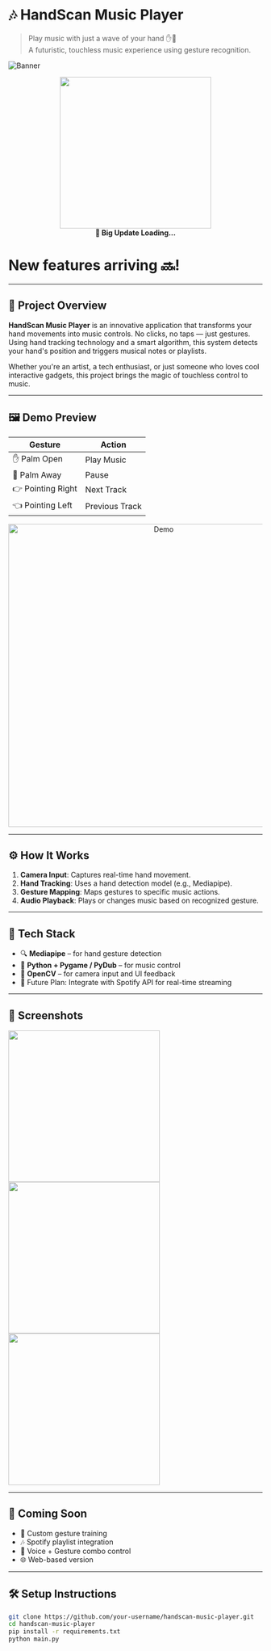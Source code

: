 # 🎶 HandScan Music Player

> Play music with just a wave of your hand ✋🎵  
> A futuristic, touchless music experience using gesture recognition.

![Banner](assets/banner.gif) <!-- Replace with your animated demo or logo -->


<p align="center">
  <img src="https://media.giphy.com/media/v1.Y2lkPTc5MGI3NjExdGZ3bHFzNmdvcWkxdXV5ZzMyMHJmNzU3N2I3ZGxjMWNjaWN2N2Q2MiZlcD12MV9naWZzX3NlYXJjaCZjdD1n/KovJk52xZxvKw/giphy.gif" width="300"/>
  <br/>
  <b>👋 Big Update Loading...</b><br/>
  <h1> New features arriving 🔜! </h1>
</p>


---

## 🌟 Project Overview

**HandScan Music Player** is an innovative application that transforms your hand movements into music controls. No clicks, no taps — just gestures. Using hand tracking technology and a smart algorithm, this system detects your hand's position and triggers musical notes or playlists.

Whether you're an artist, a tech enthusiast, or just someone who loves cool interactive gadgets, this project brings the magic of touchless control to music.

---

## 🖼️ Demo Preview

| Gesture | Action |  
|--------|--------|  
| ✋ Palm Open | Play Music |  
| 🤚 Palm Away | Pause |  
| 👉 Pointing Right | Next Track |  
| 👈 Pointing Left | Previous Track |  

<p align="center">
  <img src="assets/hand-scan-demo.gif" alt="Demo" width="600"/>
</p>

---

## ⚙️ How It Works

1. **Camera Input**: Captures real-time hand movement.
2. **Hand Tracking**: Uses a hand detection model (e.g., Mediapipe).
3. **Gesture Mapping**: Maps gestures to specific music actions.
4. **Audio Playback**: Plays or changes music based on recognized gesture.

---

## 🧰 Tech Stack

- 🔍 **Mediapipe** – for hand gesture detection  
- 🎵 **Python + Pygame / PyDub** – for music control  
- 🎥 **OpenCV** – for camera input and UI feedback  
- 🚀 Future Plan: Integrate with Spotify API for real-time streaming  

---

## 📸 Screenshots

<p float="left">
  <img src="assets/ui-1.png" width="300"/>
  <img src="assets/ui-2.png" width="300"/>
  <img src="assets/ui-3.png" width="300"/>
</p>

---

## 🔮 Coming Soon

- 🧠 Custom gesture training  
- 🎶 Spotify playlist integration  
- 🎤 Voice + Gesture combo control  
- 🌐 Web-based version  

---

## 🛠️ Setup Instructions

```bash
git clone https://github.com/your-username/handscan-music-player.git
cd handscan-music-player
pip install -r requirements.txt
python main.py
